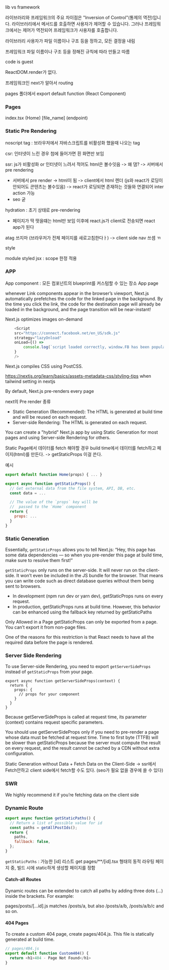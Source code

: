 ###

lib vs framework

라이브러리와 프레임워크의 주요 차이점은 "Inversion of Control"(통제의 역전)입니다.
라이브러리에서 메서드를 호출하면 사용자가 제어할 수 있습니다.
그러나 프레임워크에서는 제어가 역전되어 프레임워크가 사용자를 호출합니다.

라이브러리
사용자가 파일 이름이나 구조 등을 정하고, 모든 결정을 내림

프레임워크
파일 이름이나 구조 등을 정해진 규칙에 따라 만들고 따름

code is guest

ReactDOM.render가 없다.

프레임워크인 next가 알아서 routing

pages 폴더에서 export default function (React Component)

### Pages

index.tsx (Home)
[file_name] (endpoint)

### Static Pre Rendering

noscript tag : 브라우저에서 자바스크립트를 비활성화 했을때 나오는 tag

csr: 인터넷이 느린 경우 첨에 들어가면 흰 화면만 보임

ssr: js가 비활성화 or 인터넷이 느려서 적어도 html은 볼수잇음 -> 왜 댐? -> 서버에서 pre rendering
- 서버에서 pre render -> html이 됨 -> client에서 html 렌더 (js와 react가 로딩이 안되어도 콘텐츠는 볼수있음) -> react가 로딩되면 존재하는 것들와 연결되어 inter action 가능
- seo 굳


hydration : 초기 상태로 pre-rendering
-  페이지가 딱 떳을떄는 html만 보임 이후에 react.js가 client로 전송되면 react app가 된다

atag 쓰지마 (브라우저가 전체 페이지를 새로고침한다ㅏ) -> client side nav 쓰셈 ㄲ


style

module
styled jsx : scope 한정 적용

### APP


App component : 모든 컴포넌트의 blueprint를 커스텀할 수 있는 장소
App page


whenever Link components appear in the browser’s viewport, Next.js automatically prefetches the code for the linked page in the background. By the time you click the link, the code for the destination page will already be loaded in the background, and the page transition will be near-instant!

<Imgae />

Next.js optimizes images on-demand


```javascript
    <Script
    src="https://connect.facebook.net/en_US/sdk.js"
    strategy="lazyOnload"
    onLoad={() =>
        console.log(`script loaded correctly, window.FB has been populated`)
    }
    />
```

Next.js compiles CSS using PostCSS.

https://nextjs.org/learn/basics/assets-metadata-css/styling-tips 
when tailwind setting in nextjs

By default, Next.js pre-renders every page

next의 Pre render 종류

- Static Generation (Recommended): The HTML is generated at build time and will be reused on each request.
- Server-side Rendering: The HTML is generated on each request.


You can create a "hybrid" Next.js app by using Static Generation for most pages and using Server-side Rendering for others.

Static Page에서 데이터를 fetch 해야할 경우 build time에서 데이터를 fetch하고 페이지(html)를 만든다.
-> getStaticProps 이걸 쓴다.

예시

```javascript
export default function Home(props) { ... }

export async function getStaticProps() {
  // Get external data from the file system, API, DB, etc.
  const data = ...

  // The value of the `props` key will be
  //  passed to the `Home` component
  return {
    props: ...
  }
}
```

### Static Generation 

Essentially, `getStaticProps` allows you to tell Next.js: “Hey, this page has some data dependencies — so when you pre-render this page at build time, make sure to resolve them first!”


 `getStaticProps` only runs on the server-side.  It will never run on the client-side. It won’t even be included in the JS bundle for the browser. That means you can write code such as direct database queries without them being sent to browsers.

- In development (npm run dev or yarn dev), getStaticProps runs on every request.
- In production, getStaticProps runs at build time. However, this behavior can be enhanced using the fallback key returned by getStaticPaths

Only Allowed in a Page
getStaticProps can only be exported from a page. You can’t export it from non-page files.

One of the reasons for this restriction is that React needs to have all the required data before the page is rendered.

### Server Side Rendering

To use Server-side Rendering, you need to export `getServerSideProps` instead of `getStaticProps` from your page.

```
export async function getServerSideProps(context) {
  return {
    props: {
      // props for your component
    }
  }
}
```

Because getServerSideProps is called at request time, its parameter (context) contains request specific parameters.

You should use getServerSideProps only if you need to pre-render a page whose data must be fetched at request time. Time to first byte (TTFB) will be slower than getStaticProps because the server must compute the result on every request, and the result cannot be cached by a CDN without extra configuration.

Static Generation without Data + Fetch Data on the Client-Side 
-> ssr에서 Fetch안하고 client side에서 fetch할 수도 있다. (seo가 필요 없을 경우에 쓸 수 있다)


### SWR

We highly recommend it if you’re fetching data on the client side


### Dynamic Route

```javascript
export async function getStaticPaths() {
  // Return a list of possible value for id
  const paths = getAllPostIds();
  return {
    paths,
    fallback: false,
  };
}
```

`getStaticPaths` : 가능한 [id] 리스트 get 
pages/**/[id].tsx 형태의 동적 라우팅 페이지 중, 빌드 시에 static하게 생성할 페이지를 정함


#### Catch-all Routes
Dynamic routes can be extended to catch all paths by adding three dots (...) inside the brackets. For example:

pages/posts/[...id].js matches /posts/a, but also /posts/a/b, /posts/a/b/c and so on.

#### 404 Pages
To create a custom 404 page, create pages/404.js. This file is statically generated at build time.

```javascript
// pages/404.js
export default function Custom404() {
  return <h1>404 - Page Not Found</h1>
}
```